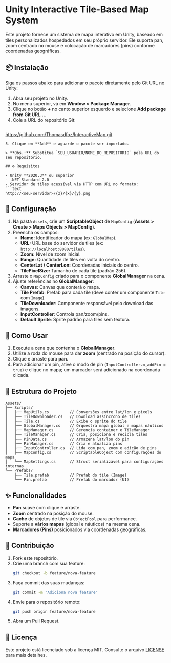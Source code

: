 # Unity Interactive Tile-Based Map System

Este projeto fornece um sistema de mapa interativo em Unity, baseado em tiles personalizados hospedados em seu próprio servidor. Ele suporta pan, zoom centrado no mouse e colocação de marcadores (pins) conforme coordenadas geográficas.

## 📦 Instalação

Siga os passos abaixo para adicionar o pacote diretamente pelo Git URL no Unity:

1. Abra seu projeto no Unity.  
2. No menu superior, vá em **Window > Package Manager**.  
3. Clique no botão **+** no canto superior esquerdo e selecione **Add package from Git URL...**.  
4. Cole a URL do repositório Git:
   ```text
  https://github.com/Thomasdfoz/InteractiveMap.git
   ```
5. Clique em **Add** e aguarde o pacote ser importado.

> **Obs.:** Substitua `SEU_USUARIO/NOME_DO_REPOSITORIO` pela URL do seu repositório.

## ⚙️ Requisitos

- Unity **2020.3** ou superior  
- .NET Standard 2.0  
- Servidor de tiles acessível via HTTP com URL no formato:
  ```text
  http://<seu-servidor>/{z}/{x}/{y}.png
  ```

## 🔧 Configuração

1. Na pasta `Assets`, crie um **ScriptableObject** de `MapConfig` (**Assets > Create > Maps Objects > MapConfig**).  
2. Preencha os campos:
   - **Name:** Identificador do mapa (ex: `GlobalMap`).  
   - **URL:** URL base do servidor de tiles (ex: `http://localhost:8080/tiles`).  
   - **Zoom:** Nível de zoom inicial.  
   - **Range:** Quantidade de tiles em volta do centro.  
   - **CenterLat / CenterLon:** Coordenadas iniciais do centro.  
   - **TilePixelSize:** Tamanho de cada tile (padrão 256).  
3. Arraste o `MapConfig` criado para o componente **GlobalManager** na cena.  
4. Ajuste referências no **GlobalManager**:
   - **Canvas**: Canvas que conterá o mapa.  
   - **Tile Prefab**: Prefab para cada tile (deve conter um componente `Tile` com `Image`).  
   - **TileDownloader**: Componente responsável pelo download das imagens.  
   - **InputController**: Controla pan/zoom/pins.  
   - **Default Sprite**: Sprite padrão para tiles sem textura.  

## 🚀 Como Usar

1. Execute a cena que contenha o **GlobalManager**.  
2. Utilize a roda do mouse para dar **zoom** (centrado na posição do cursor).  
3. Clique e arraste para **pan**.  
4. Para adicionar um pin, ative o modo de pin (`InputController.m_addPin = true`) e clique no mapa; um marcador será adicionado na coordenada clicada.  

## 📂 Estrutura do Projeto

```
Assets/
├── Scripts/
│   ├── MapUtils.cs         // Conversões entre lat/lon e pixels
│   ├── TileDownloader.cs   // Download assíncrono de tiles
│   ├── Tile.cs             // Exibe o sprite do tile
│   ├── GlobalManager.cs    // Orquestra mapa global e mapas náuticos
│   ├── MapManager.cs       // Gerencia container e TileManager
│   ├── TileManager.cs      // Cria, posiciona e recicla tiles
│   ├── PinData.cs          // Armazena lat/lon do pin
│   ├── PinManager.cs       // Cria e atualiza pins
│   ├── InputController.cs  // Lida com pan, zoom e adição de pins
│   ├── MapConfig.cs        // ScriptableObject com configurações do mapa
│   └── MapSettings.cs      // Struct serializável para configurações internas
└── Prefabs/
    ├── Tile.prefab         // Prefab do tile (Image)
    └── Pin.prefab          // Prefab do marcador (UI)
```

## ✨ Funcionalidades

- **Pan** suave com clique e arraste.  
- **Zoom** centrado na posição do mouse.  
- **Cache** de objetos de tile via `ObjectPool` para performance.  
- Suporte a **vários mapas** (global e náuticos) na mesma cena.  
- **Marcadores (Pins)** posicionados via coordenadas geográficas.  

## 🤝 Contribuição

1. Fork este repositório.  
2. Crie uma branch com sua feature:  
   ```bash
   git checkout -b feature/nova-feature
   ```  
3. Faça commit das suas mudanças:  
   ```bash
   git commit -m "Adiciona nova feature"
   ```  
4. Envie para o repositório remoto:  
   ```bash
   git push origin feature/nova-feature
   ```  
5. Abra um Pull Request.  

## 📄 Licença

Este projeto está licenciado sob a licença MIT. Consulte o arquivo [LICENSE](LICENSE) para mais detalhes.  

